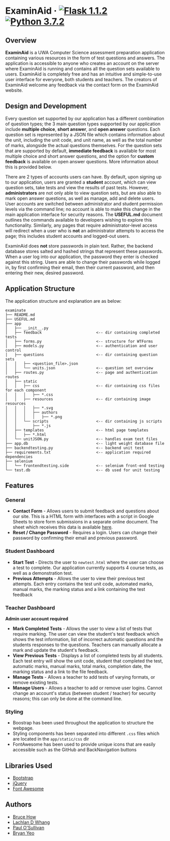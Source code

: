 # ExaminAid &middot; [![Flask 1.1.2](https://img.shields.io/badge/flask-1.0.2-blue.svg)](https://pypi.org/project/Flask/) [![Python 3.7.2](https://img.shields.io/badge/python-3.7.2-blue.svg)](https://www.python.org/downloads/release/python-372/) 

## Overview

**ExaminAid** is a UWA Computer Science assessment preparation application containing various resources in the form of test questions and answers. The application is accessible to anyone who creates an account on the server where ExaminAid is running and contains all the question sets available to users. ExaminAid is completely free and has an intuitive and simple-to-use user interface for everyone, both students and teachers. The creators of ExaminAid welcome any feedback via the contact form on the ExaminAid website.

## Design and Development

Every question set supported by our application has a different combination of question types; the 3 main question types supported by our application include **multiple choice**, **short answer**, and **open answer** questions. Each question set is represented by a JSON file which contains information about the unit, including the unit code, and unit name, as well as the total number of marks, alongside the actual questions themselves. For the question sets that are supported by default, **immediate feedback** is available for most multiple choice and short answer questions, and the option for **custom feedback** is available on open answer questions. More information about this is provided below.

There are 2 types of accounts users can have. By default, upon signing up to our application, users are granted a **student** account, which can view question sets, take tests and view the results of past tests. However, **administrators** are not only able to view question sets, but are also able to mark open answer questions, as well as manage, add and delete users. User accounts are switched between administrator and student permission levels via the command line; no account is able to make this change in the main application interface for security reasons. The **USEFUL.md** document outlines the commands available to developers wishing to explore this functionality. Similarly, any pages that require administrator-level access will redirect when a user who is **not** an administrator attempts to access the page; this includes student accounts and logged-out users.

ExaminAid does **not** store passwords in plain text. Rather, the backend database stores salted and hashed strings that represent these passwords. When a user log into our application, the password they enter is checked against this string. Users are able to change their passwords while logged in, by first confirming their email, then their current password, and then entering their new, desired password.

## Application Structure
The application structure and explanation are as below:
```
examinate
├── README.md                           
├── USEFUL.md
├── app
│   ├── __init__.py
│   ├── feedback                        <-- dir containing completed tests
│   ├── forms.py                        <-- structure for WTForms
│   ├── models.py                       <-- authentication and user control
│   ├── questions                       <-- dir containing question sets
│   │   ├── <question_file>.json
│   │   └── units.json                  <-- question set overview
│   ├── routes.py                       <-- page and authentication routes
│   ├── static 
│   │   ├── css                         <-- dir containing css files for each component
│   │   │   ├── *.css
│   │   ├── resources                   <-- dir containing image resources
│   │   │   ├── *.svg
│   │   │   ├── authors
│   │   │   │   ├── *.png
│   │   └── scripts                     <-- dir containing js scripts
│   │       ├── *.js
│   ├── templates                       <-- html page templates
│   │   ├── *.html
│   └── unitJSON.py                     <-- handles exam test files
├── app.db                              <-- light weight database file
├── backendtesting.py                   <-- backend unit test
├── requirements.txt                    <-- application required dependencies
├── selenium
│   └── frontendtesting.side            <-- selenium front-end testing
└── test.db                             <-- db used for unit testing
```

## Features

### General
- **Contact Form** - Allows users to submit feedback and questions about our site. This is a HTML form with interfaces with a script in Google Sheets to store form submissions in a separate online document. The sheet which receives this data is available [here](https://docs.google.com/spreadsheets/d/1tRqt7958lMhJuw4GvrrazpACogWdf6A6B2dD_zZ_HmE/edit?usp=sharing).
- **Reset / Change Password** - Requires a login. Users can change their password by confirming their email and previous password.

### Student Dashboard
- **Start Test** - Directs the user to `newtest.html` where the user can choose a test to complete. Our application currently supports 4 course tests, as well as a demonstration test.
- **Previous Attempts** - Allows the user to view their previous test attempts. Each entry contains the test unit code, automated marks, manual marks, the marking status and a link containing the test feedback

### Teacher Dashboard
**Admin user account required**
- **Mark Completed Tests** - Allows the user to view a list of tests that require marking. The user can view the student's test feedback which shows the test information, list of incorrect automatic questions and the students responses to the questions. Teachers can manually allocate a mark and update the student's feedback.
- **View Previous Tests** - Displays a list of completed tests by all students. Each test entry will show the unit code, student that completed the test, automatic marks, manual marks, total marks, completion date, the marking status and a link to the file feedback.
- **Manage Tests** - Allows a teacher to add tests of varying formats, or remove existing tests.
- **Manage Users** - Allows a teacher to add or remove user logins. Cannot change an account's status (between student / teacher) for security reasons; this can only be done at the command line.

### Styling
- Boostrap has been used throughout the application to structure the webpage.
- Styling components has been separated into different `.css` files which are located in the `app/static/css` dir
- FontAwesome has been used to provide unique icons that are easily accessible such as the GitHub and BackNavigation buttons

## Libraries Used
- [Bootstrap](https://getbootstrap.com/)
- [jQuery](https://jquery.com/)
- [Font Awesome](https://fontawesome.com/)

## Authors
- [Bruce How](https://github.com/brucehow)
- [Lachlan D Whang](https://github.com/ForsakenIdol)
- [Paul O'Sullivan](https://www.github.com/paulosllvn)
- [Bryan Yeo](https://github.com/Darkstorm1337)
